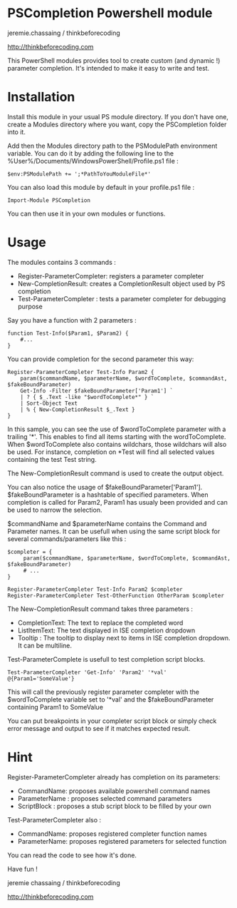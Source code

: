 PSCompletion Powershell module
==============================

jeremie.chassaing / thinkbeforecoding

http://thinkbeforecoding.com

This PowerShell modules provides tool to create custom (and dynamic !) parameter completion.
It's intended to make it easy to write and test.

Installation
============

Install this module in your usual PS module directory.
If you don't have one, create a Modules directory where you want, copy the PSCompletion folder into it.

Add then the Modules directory path to the PSModulePath environment variable.
You can do it by adding the following line to the %User%/Documents/WindowsPowerShell/Profile.ps1 file :

    $env:PSModulePath += ';*PathToYouModuleFile*'

You can also load this module by default in your profile.ps1 file :

    Import-Module PSCompletion

You can then use it in your own modules or functions.

Usage
=====

The modules contains 3 commands :
- Register-ParameterCompleter: registers a parameter completer
- New-CompletionResult: creates a CompletionResult object used by PS completion
- Test-ParameterCompleter : tests a parameter completer for debugging purpose

Say you have a function with 2 parameters :

	function Test-Info($Param1, $Param2) {
	 	#...
	}

You can provide completion for the second parameter this way:

	Register-ParameterCompleter Test-Info Param2 {
		param($commandName, $parameterName, $wordToComplete, $commandAst, $fakeBoundParameter)
		Get-Info -Filter $fakeBoundParameter['Param1'] `
		| ? { $_.Text -like "$wordToComplete*" } `
		| Sort-Object Text
		| % { New-CompletionResult $_.Text }
	}

In this sample, you can see the use of $wordToComplete parameter with a trailing '*'. This
enables to find all items starting with the wordToComplete. When $wordToComplete also contains
wildchars, those wildchars will also be used. For instance, completion on *Test will find all
selected values containing the test Test string.  

The New-CompletionResult command is used to create the output object.

You can also notice the usage of $fakeBoundParameter['Param1'].
$fakeBoundParameter is a hashtable of specified parameters. When completion is called for Param2,
Param1 has usualy been provided and can be used to narrow the selection.

$commandName and $parameterName contains the Command and Parameter names. It can be usefull when
using the same script block for several commands/parameters like this :

    $completer = { 
	     param($commandName, $parameterName, $wordToComplete, $commandAst, $fakeBoundParameter)
	     # ...
    }

    Register-ParameterCompleter Test-Info Param2 $completer
    Register-ParameterCompleter Test-OtherFunction OtherParam $completer

The New-CompletionResult command takes three parameters :
- CompletionText: The text to replace the completed word
- ListItemText: The text displayed in ISE completion dropdown
- Tooltip : The tooltip to display next to items in ISE completion dropdown. It can be multiline.


Test-ParameterComplete is usefull to test completion script blocks.

	Test-ParameterCompleter 'Get-Info' 'Param2' '*val' @{Param1='SomeValue'}

This will call the previously register parameter completer with the $wordToComplete variable
set to '*val' and the $fakeBoundParameter containing Param1 to SomeValue

You can put breakpoints in your completer script block or simply check error message and output
to see if it matches expected result.

Hint
====

Register-ParameterCompleter already has completion on its parameters:
- CommandName: proposes available powershell command names
- ParameterName : proposes selected command parameters
- ScriptBlock : proposes a stub script block to be filled by your own

Test-ParameterCompleter also :
- CommandName: proposes registered completer function names
- ParameterName: proposes registered parameters for selected function

You can read the code to see how it's done.

Have fun ! 

jeremie chassaing / thinkbeforecoding

http://thinkbeforecoding.com
